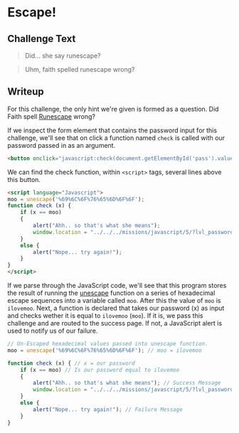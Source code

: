 # Escape!

## Challenge Text

> Did... she say runescape?

> Uhm, faith spelled runescape wrong?

## Writeup

For this challenge, the only hint we're given is formed as a question. Did Faith spell [Runescape](https://en.wikipedia.org/wiki/RuneScape "RuneScape Wikipedia") wrong?

If we inspect the form element that contains the password input for this challenge, we'll see that on click a function named ```check``` is called with our password passed in as an argument.

```html
<button onclick="javascript:check(document.getElementById('pass').value)">Check Password</button>
```

We can find the check function, within ```<script>``` tags, several lines above this button.

```html
<script language="Javascript">
moo = unescape('%69%6C%6F%76%65%6D%6F%6F');
function check (x) {
    if (x == moo)
    {
        alert("Ahh.. so that's what she means");
        window.location = "../../../missions/javascript/5/?lvl_password="+x;
    }
    else {
        alert("Nope... try again!");
    }
}
</script>
```

If we parse through the JavaScript code, we'll see that this program stores the result of running the [unescape](https://developer.mozilla.org/en-US/docs/Web/JavaScript/Reference/Global_Objects/unescape "Mozilla Developer Docs On Unescape Function") function on a series of hexadecimal escape sequences into a variable called ```moo```. After this the value of ```moo``` is ```ilovemoo```. Next, a function is declared that takes our password (x) as input and checks wether it is equal to ```ilovemoo``` (```moo```). If it is, we pass this challenge and are routed to the success page. If not, a JavaScript alert is used to notify us of our failure.

```js
// Un-Escaped hexadecimal values passed into unescape function.
moo = unescape('%69%6C%6F%76%65%6D%6F%6F'); // moo = ilovemoo

function check (x) { // x = our password
    if (x == moo) // Is our password equal to ilovemoo
    {
        alert("Ahh.. so that's what she means"); // Success Message
        window.location = "../../../missions/javascript/5/?lvl_password="+x; // Rerouted To Success Page
    }
    else {
        alert("Nope... try again!"); // Failure Message
    }
}
```

